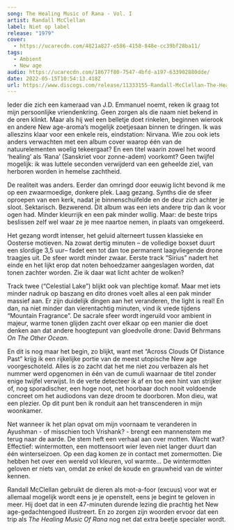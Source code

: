 ```yaml
---
song: The Healing Music of Rana - Vol. I
artist: Randall McClellan
label: Niet op label
release: "1979"
cover:
  - https://ucarecdn.com/4821a827-e586-4158-848e-cc39bf28ba11/
tags:
  - Ambient
  - New age
audio: https://ucarecdn.com/18677f80-7547-4bfd-a197-633902880dde/
date: 2022-05-15T10:54:13.418Z
url: https://www.discogs.com/release/11333155-Randall-McClellan-The-Healing-Music-Of-Rana-Vol-1
---
```

Ieder die zich een kameraad van J.D. Emmanuel noemt, reken ik graag tot mijn persoonlijke vriendenkring. Geen zorgen als die naam niet bekend in de oren klinkt. Maar als hij wel een belletje doet rinkelen, beginnen wierook en andere New age-aroma’s mogelijk zoetjesaan binnen te dringen. Ik was alleszins klaar voor een enkele reis, eindstation: Nirvana. Wie zou ook iets anders verwachten met een album cover waarop één van de natuurelementen woelig tekeergaat? En een titel waarin zowel het woord ‘healing’ als ‘Rana’ (Sanskriet voor zonne-adem) voorkomt? Geen twijfel mogelijk: ik was luttele seconden verwijderd van een geheelde ziel, van herboren worden in hemelse zachtheid.

De realiteit was anders. Eerder dan omringd door eeuwig licht bevond ik me op een zwaarmoedige, donkere plek. Laag gezang. Synths die de sfeer oproepen van een kerk, nadat je binnenschuifelde en de deur zich achter je sloot. Sektarisch. Bezwerend. Dit album was een iets andere trip dan ik voor ogen had. Minder kleurrijk en een pak minder wollig. Maar: de beste trips beslissen zelf wel waar ze je mee naartoe nemen, in plaats van omgekeerd.

Het gezang wordt intenser, het geluid alterneert tussen klassieke en Oosterse motieven. Na zowat dertig minuten – de volledige boxset duurt een slordige 3,5 uur– fadet een tot dan toe permanent laagvliegende drone traagjes uit. De sfeer wordt minder zwaar. Eerste track “Sirius” nadert het einde en het lijkt erop dat noten behoedzamer aangeslagen worden, dat tonen zachter worden. Zie ik daar wat licht achter de wolken?

Track twee (“Celestial Lake”) blijkt ook van plechtige komaf. Maar met iets minder nadruk op baszang en dito drones voelt alles al een pak minder massief aan. Er zijn duidelijk dingen aan het veranderen, the light is real! En dan, na niet minder dan vierentachtig minuten, vind ik vrede tijdens “Mountain Fragrance”. De sacrale sfeer wordt ingeruild voor ambient in majeur, warme tonen glijden zacht over elkaar op een manier die doet denken aan dat andere hoogtepunt van gloedvolle drone: David Behrmans *On The Other Ocean*.

En dit is nog maar het begin, zo blijkt, want met “Across Clouds Of Distance Past” krijg ik een rijkelijke portie van de meest utopische New age voorgeschoteld. Alles is zo zacht dat het me niet zou verbazen als het nummer werd opgenomen in één van de cumuli waarnaar de titel zonder enige twijfel verwijst. In de verte detecteer ik af en toe een hint van strijker of, nog sporadischer, een hoge noot, net hoorbaar doch nooit voldoende concreet om het audiodons van deze droom te doorboren. Mon dieu, wat een plezier. Op dit punt ben ik ronduit aan het transcenderen in mijn woonkamer.

Net wanneer ik het plan opvat om mijn voornaam te veranderen in Ayushman - of misschien toch Vrishank? - brengt een mannenstem me terug naar de aarde. De stem heft een verhaal aan over motten. Wacht wat? Effectief: wintermotten, een mottensoort wier leven niet langer duurt dan één winterseizoen. Op een dag komen ze in contact met zomermotten. Die hebben het over een wereld vol kleuren, vol warmte... De wintermotten geloven er niets van, omdat ze enkel de koude en grauwheid van de winter kennen.

Randall McClellan gebruikt de dieren als mot-a-foor (excuus) voor wat er allemaal mogelijk wordt eens je je openstelt, eens je begint te geloven in meer. Hij doet dat in een 47-minuten durende lezing die prachtig het New age-gedachtengoed illustreert. En zo zorgen zijn woorden ervoor dat een trip als *The Healing Music Of Rana* nog net dat extra beetje specialer wordt.